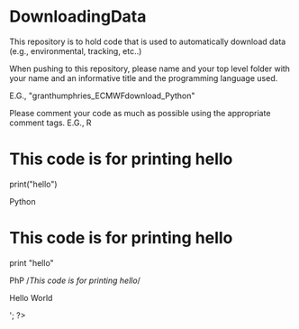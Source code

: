 # DownloadingData
This repository is to hold code that is used to automatically download data (e.g., environmental, tracking, etc..)

When pushing to this repository, please name and your top level folder with your name and an informative title and the programming language used.

E.G., "granthumphries_ECMWFdownload_Python"

Please comment your code as much as possible using the appropriate comment tags.
E.G., 
R
  # This code is for printing hello
  print("hello")
  
Python
  # This code is for printing hello
  print "hello"

PhP
  /*This code is for printing hello*/
  <?php echo '<p>Hello World</p>'; ?>


